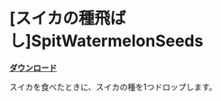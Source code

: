 # [スイカの種飛ばし]SpitWatermelonSeeds

[**ダウンロード**](https://github.com/eyeq/mod-1.11.2-SpitWaterMelonSeeds/releases/download/1.0/1.11.2-SpitWatermelonSeeds-1.0.jar)

スイカを食べたときに、スイカの種を1つドロップします。  
